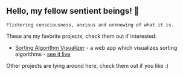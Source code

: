 <h2>Hello, my fellow sentient beings! 👋</h2>

<p><code>Flickering consciousness, anxious and unknowing of what it is.</code></p>

<p>These are my favorite projects, check them out if interested:</p>
<ul>
  <li><a href="https://github.com/exismys/SortingAlgorithmVisualizer">Sorting Algorithm Visualizer</a> - a web app which visualizes sorting algorithms - <a href="https://exismyssav.netlify.app/">see it live</a></li>
</ul>
<p> Other projects are lying around here, check them out if you like :)</p>
